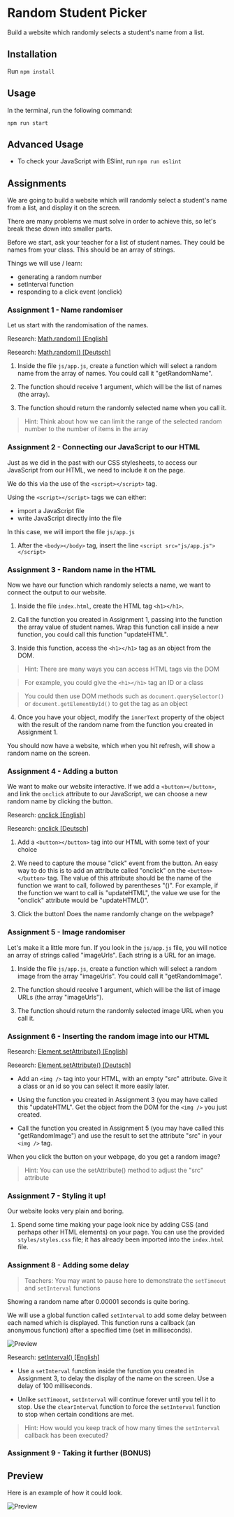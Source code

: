 # Random Student Picker

Build a website which randomly selects a student's name from a list.

## Installation

Run `npm install`

## Usage

In the terminal, run the following command:

`npm run start`

## Advanced Usage

- To check your JavaScript with ESlint, run `npm run eslint`

## Assignments

We are going to build a website which will randomly select a student's name from a list, and display it on the screen.

There are many problems we must solve in order to achieve this,
so let's break these down into smaller parts.

Before we start, ask your teacher for a list of student names.
They could be names from your class. This should be an array of strings.

Things we will use / learn:

- generating a random number
- setInterval function
- responding to a click event (onclick)

### Assignment 1 - Name randomiser

Let us start with the randomisation of the names.

Research: [Math.random() [English]](https://developer.mozilla.org/en-US/docs/Web/JavaScript/Reference/Global_Objects/Math/random)

Research: [Math.random() [Deutsch]](https://developer.mozilla.org/de/docs/Web/JavaScript/Reference/Global_Objects/Math/math.random)

1. Inside the file `js/app.js`, create a function which will select a random name from the array of names. You could call it "getRandomName".

2. The function should receive 1 argument, which will be the list of names (the array).

3. The function should return the randomly selected name when you call it.

> Hint: Think about how we can limit the range of the selected
> random number to the number of items in the array

### Assignment 2 - Connecting our JavaScript to our HTML

Just as we did in the past with our CSS stylesheets, to access our JavaScript from our HTML, we need to include it on the page.

We do this via the use of the `<script></script>` tag.

Using the `<script></script>` tags we can either:

- import a JavaScript file
- write JavaScript directly into the file

In this case, we will import the file `js/app.js`

1. After the `<body></body>` tag, insert the line `<script src="js/app.js"></script>`

### Assignment 3 - Random name in the HTML

Now we have our function which randomly selects a name, we want
to connect the output to our website.

1. Inside the file `index.html`, create the HTML tag `<h1></h1>`.

2. Call the function you created in Assignment 1, passing into the function the array value of student names. Wrap this function call inside a new function, you could call this function "updateHTML".

3. Inside this function, access the `<h1></h1>` tag as an object from the DOM.

> Hint: There are many ways you can access HTML tags via the DOM

> For example, you could give the `<h1></h1>` tag an ID or a class

> You could then use DOM methods such as `document.querySelector()` or `document.getElementById()` to get the tag as an object

4. Once you have your object, modify the `innerText` property of the object with the result of the random name from the function you created in Assignment 1.

You should now have a website, which when you hit refresh, will show a random name on the screen.

### Assignment 4 - Adding a button

We want to make our website interactive. If we add a `<button></button>`, and link the `onclick` attribute to our JavaScript, we can choose a new random name by clicking the button.

Research: [onclick [English]](https://developer.mozilla.org/en-US/docs/Web/API/GlobalEventHandlers/onclick)

Research: [onclick [Deutsch]](https://developer.mozilla.org/de/docs/Web/API/GlobalEventHandlers/onclick)

1. Add a `<button></button>` tag into our HTML with some text of your choice

2. We need to capture the mouse "click" event from the button. An easy way to do this is to add an attribute called "onclick" on the `<button></button>` tag. The value of this attribute should be the name of the function we want to call, followed by parentheses "()". For example, if the function we want to call is "updateHTML", the value we use for the "onclick" attribute would be "updateHTML()".

3. Click the button! Does the name randomly change on the webpage?

### Assignment 5 - Image randomiser

Let's make it a little more fun. If you look in the `js/app.js` file, you will notice an array of strings called "imageUrls". Each string is a URL for an image.

1. Inside the file `js/app.js`, create a function which will select a random image from the array "imageUrls". You could call it "getRandomImage".

2. The function should receive 1 argument, which will be the list of image URLs (the array "imageUrls").

3. The function should return the randomly selected image URL when you call it.

### Assignment 6 - Inserting the random image into our HTML

Research: [Element.setAttribute() [English]](https://developer.mozilla.org/en-US/docs/Web/API/Element/setAttribute)

Research: [Element.setAttribute() [Deutsch]](https://developer.mozilla.org/de/docs/Web/API/Element/setAttribute)

- Add an `<img />` tag into your HTML, with an empty "src" attribute. Give it a class or an id so you can select it more easily later.

- Using the function you created in Assignment 3 (you may have called this "updateHTML". Get the object from the DOM for the `<img />` you just created.

- Call the function you created in Assignment 5 (you may have called this "getRandomImage") and use the result to set the attribute "src" in your `<img />` tag.

When you click the button on your webpage, do you get a random image?

> Hint: You can use the setAttribute() method to adjust the "src" attribute

### Assignment 7 - Styling it up!

Our website looks very plain and boring.

1. Spend some time making your page look nice by adding CSS (and perhaps other HTML elements) on your page. You can use the provided `styles/styles.css` file; it has already been imported into the `index.html` file.

### Assignment 8 - Adding some delay

> Teachers: You may want to pause here to demonstrate the `setTimeout` and `setInterval` functions

Showing a random name after 0.00001 seconds is quite boring.

We will use a global function called `setInterval` to add some delay between each named which is displayed. This function runs a callback (an anonymous function) after a specified time (set in milliseconds).

![Preview](assignment-6-preview.gif)

Research: [setInterval() [English]](https://developer.mozilla.org/en-US/docs/Web/API/WindowOrWorkerGlobalScope/setInterval)

- Use a `setInterval` function inside the function you created in Assignment 3, to delay the display of the name on the screen. Use a delay of 100 milliseconds.

- Unlike `setTimeout`, `setInterval` will continue forever until you tell it to stop. Use the `clearInterval` function to force the `setInterval` function to stop when certain conditions are met.

> Hint: How would you keep track of how many times the `setInterval` callback has been executed?

### Assignment 9 - Taking it further (BONUS)

## Preview

Here is an example of how it could look.

![Preview](preview.gif)
